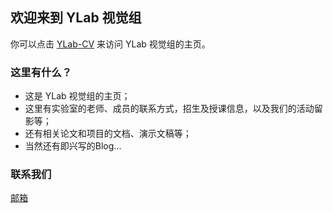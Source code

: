 ## 欢迎来到 YLab 视觉组

你可以点击 [YLab-CV](https://nuosferatu.github.io/ylabcv.github.io/) 来访问 YLab 视觉组的主页。

### 这里有什么？

- 这是 YLab 视觉组的主页；
- 这里有实验室的老师、成员的联系方式，招生及授课信息，以及我们的活动留影等；
- 还有相关论文和项目的文档、演示文稿等；
- 当然还有即兴写的Blog...

### 联系我们

[邮箱](nuosferatu@163.com)
